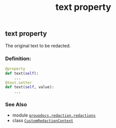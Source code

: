 ﻿---
title: text property
second_title: GroupDocs.Redaction for Python via .NET API References
description: 
type: docs
weight: 40
url: /python-net/groupdocs.redaction.redactions/customredactioncontext/text/
is_root: false
---

## text property


The original text to be redacted.
### Definition:
```python
@property
def text(self):
    ...
@text.setter
def text(self, value):
    ...
```

### See Also
* module [`groupdocs.redaction.redactions`](../../)
* class [`CustomRedactionContext`](/redaction/python-net/groupdocs.redaction.redactions/customredactioncontext)

